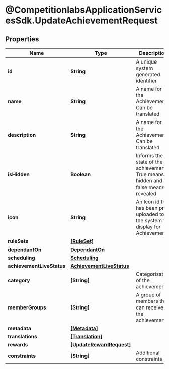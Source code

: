 # @CompetitionlabsApplicationServicesSdk.UpdateAchievementRequest

## Properties

Name | Type | Description | Notes
------------ | ------------- | ------------- | -------------
**id** | **String** | A unique system generated identifier | 
**name** | **String** | A name for the Achievement. Can be translated | [optional] 
**description** | **String** | A name for the Achievement. Can be translated | [optional] 
**isHidden** | **Boolean** | Informs the state of the achievement. True means hidden and false means revealed | [optional] 
**icon** | **String** | An Icon id that has been pre uploaded to the system to display for Achievement | [optional] 
**ruleSets** | [**[RuleSet]**](RuleSet.md) |  | [optional] 
**dependantOn** | [**DependantOn**](DependantOn.md) |  | [optional] 
**scheduling** | [**Scheduling**](Scheduling.md) |  | [optional] 
**achievementLiveStatus** | [**AchievementLiveStatus**](AchievementLiveStatus.md) |  | [optional] 
**category** | **[String]** | Categorisation of the achievements | [optional] 
**memberGroups** | **[String]** | A group of members that can receive the achievement | [optional] 
**metadata** | [**[Metadata]**](Metadata.md) |  | [optional] 
**translations** | [**[Translation]**](Translation.md) |  | [optional] 
**rewards** | [**[UpdateRewardRequest]**](UpdateRewardRequest.md) |  | [optional] 
**constraints** | **[String]** | Additional constraints | [optional] 


